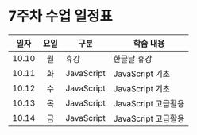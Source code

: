 #  7주차 수업 일정표 

|일자|요일|구분|학습 내용
|---|:--:|----|-----|
|10.10|월|휴강|한글날 휴강
|10.11|화|JavaScript|JavaScript 기초 
|10.12|수|JavaScript|JavaScript 기초 
|10.13|목|JavaScript|JavaScript 고급활용
|10.14|금|JavaScript|JavaScript 고급활용
